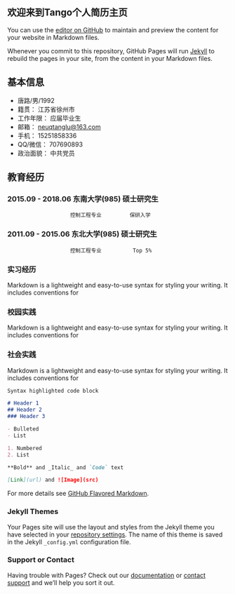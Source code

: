 ## 欢迎来到Tango个人简历主页

You can use the [editor on GitHub](https://github.com/GodloveParadise/tango-resume.github.com/edit/master/README.md) to maintain and preview the content for your website in Markdown files.

Whenever you commit to this repository, GitHub Pages will run [Jekyll](https://jekyllrb.com/) to rebuild the pages in your site, from the content in your Markdown files.

## 基本信息

- 唐路/男/1992
- 籍贯：    江苏省徐州市
- 工作年限： 应届毕业生
- 邮箱： neuqtanglu@163.com
- 手机： 15251858336
- QQ/微信：   707690893
- 政治面貌：  中共党员

## 教育经历

### 2015.09 - 2018.06   东南大学(985)       硕士研究生
                        控制工程专业         保研入学
### 2011.09 - 2015.06   东北大学(985)       硕士研究生
                        控制工程专业          Top 5%


### 实习经历

Markdown is a lightweight and easy-to-use syntax for styling your writing. It includes conventions for





### 校园实践

Markdown is a lightweight and easy-to-use syntax for styling your writing. It includes conventions for





### 社会实践

Markdown is a lightweight and easy-to-use syntax for styling your writing. It includes conventions for


```markdown
Syntax highlighted code block

# Header 1
## Header 2
### Header 3

- Bulleted
- List

1. Numbered
2. List

**Bold** and _Italic_ and `Code` text

[Link](url) and ![Image](src)
```

For more details see [GitHub Flavored Markdown](https://guides.github.com/features/mastering-markdown/).

### Jekyll Themes

Your Pages site will use the layout and styles from the Jekyll theme you have selected in your [repository settings](https://github.com/GodloveParadise/tango-resume.github.com/settings). The name of this theme is saved in the Jekyll `_config.yml` configuration file.

### Support or Contact

Having trouble with Pages? Check out our [documentation](https://help.github.com/categories/github-pages-basics/) or [contact support](https://github.com/contact) and we’ll help you sort it out.

